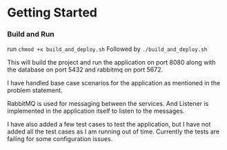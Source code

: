 # Getting Started

### Build and Run
run 
`chmod +x build_and_deploy.sh`
Followed by
`./build_and_deploy.sh`

This will build the project and run the application on port 8080
along with the database on port 5432 and rabbitmq on port 5672.

I have handled base case scenarios for the application as mentioned in the problem statement.

RabbitMQ is used for messaging between the services. And Listener is implemented in the application itself to listen to the messages.


I have also added a few test cases to test the application, but I have not added all the test cases as I am running out of time.
Currently the tests are failing for some configuration issues.
